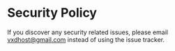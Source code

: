# Security Policy

If you discover any security related issues, please email vxdhost@gmail.com instead of using the issue tracker.
